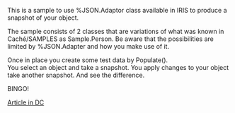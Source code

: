 This is a sample to use %JSON.Adaptor class available in IRIS
to produce a snapshot of your object.

The sample consists of 2 classes that are variations of what was
known in Caché/SAMPLES as Sample.Person.
Be aware that the possibilities are limited by %JSON.Adapter
and how you make use of it.

Once in place you create some test data by Populate().  
You select an object and take a snapshot.
You apply changes to your object take another snapshot.
And see the difference.

BINGO!

[Article in DC](https://community.intersystems.com/post/snapshot-json)     

